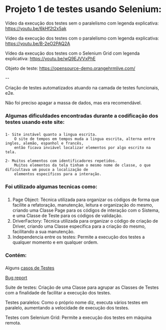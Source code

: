 # Projeto 1 de testes usando Selenium:

Vídeo da execução dos testes sem o paralelismo com legenda explicativa: https://youtu.be/6kHf2t2x5ak

Vídeo da execução dos testes com o paralelismo com legenda explicativa: https://youtu.be/B-2eO2PAQ2A

Vídeo da execução dos testes com o Selenium Grid com legenda explicativa: https://youtu.be/wQ9EJVVxPhE

Objeto de teste: https://opensource-demo.orangehrmlive.com/

--

Criação de testes automatizados atuando na camada de testes funcionais, e2e.

Não foi preciso apagar a massa de dados, mas era recomendável.


### Algumas dificuldades encontradas durante a codificação dos testes usando este site: <h3>

    1- Site instável quanto a lingua escrita.
        O site de tempos em tempos muda a lingua escrita, alterna entre ingles, alemão, espanhol e francês, 
        então ficava inviável localizar elementos por algo escrito na tela.    
        
    2- Muitos elementos com identificadores repetidos.
        Muitos elementos da tela tinham o mesmo nome de classe, o que dificultava um pouco a localização de 
        elementos específicos para a interação.

### Foi utilizado algumas tecnicas como: <h3>

 1. Page Object: Técnica utilizada para organizar os códigos de forma que facilite a refatoração, manutenção, leitura e organização do mesmo, criando uma Classe Page para os códigos de interação com o Sistema, e uma Classe de Teste para os códigos de validação.
 2. DriverFactory: Técnica utilizada para organizar o código de criação de Driver, criando uma Classe específica para a criação do mesmo, facilitando a sua manutenção.
 3. Independencia entre os testes: Permite a execução dos testes a qualquer momento e em qualquer ordem.

### Contém: <h3>

Alguns [casos de Testes](https://github.com/nimairodrigues/Portfolio/blob/main/projetoselenium/projeto1/Casos%20de%20Testes%20em%20texto%20Markdown.md)

[Bug report](https://github.com/nimairodrigues/Portfolio/blob/main/projetoselenium/projeto1/Reporte%20de%20Bugs.md)

Suite de testes: Criação de uma Classe para agrupar as Classes de Testes com a finalidade de facilitar a execução dos testes.

Testes paralelos: Como o próprio nome diz, executa vários testes em paralelo, aumentando a velocidade de execução dos testes.

Testes com Selenium Grid: Permite a execução dos testes em máquina remota.

